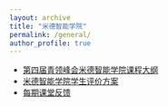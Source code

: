 ```yaml
---
layout: archive
title: "米德智能学院"
permalink: /general/
author_profile: true
---
```



* [第四届青领峰会米德智能学院课程大纲](https://midyouth.github.io/files/2019/第四届青领峰会米德智能学院课程大纲.html)
* [米德智能学院学生评价方案](https://midyouth.github.io/files/2019/米德智能学院学生评价方案.html)
* [每期课堂反馈](https://jinshuju.net/f/fohP2D)
